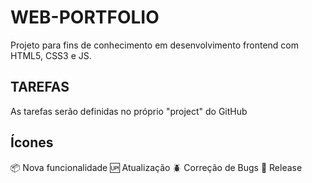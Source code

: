 # WEB-PORTFOLIO
Projeto para fins de conhecimento em desenvolvimento frontend com HTML5, CSS3 e JS.

## TAREFAS
As tarefas serão definidas no próprio "project" do GitHub

## Ícones
:package: Nova funcionalidade
:up: Atualização
:beetle: Correção de Bugs
:checkered_flag: Release
